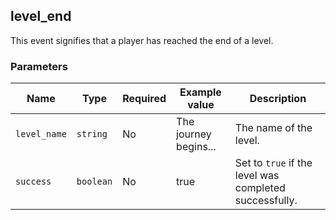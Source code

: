 <!-- order:9 -->
## level_end

This event signifies that a player has reached the end of a level.

### Parameters

| Name         | Type      | Required | Example value         | Description                                            |
| ------------ | --------- | -------- | --------------------- | ------------------------------------------------------ |
| `level_name` | `string`  | No       | The journey begins... | The name of the level.                                 |
| `success`    | `boolean` | No       | true                  | Set to `true` if the level was completed successfully. |
